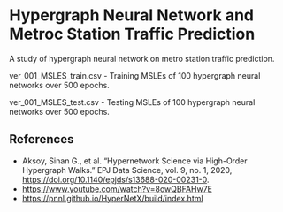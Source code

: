# Hypergraph Neural Network and Metroc Station Traffic Prediction
A study of hypergraph neural network on metro station traffic prediction.

ver_001_MSLES_train.csv - Training MSLEs of 100 hypergraph neural networks over 500 epochs. 

ver_001_MSLES_test.csv - Testing MSLEs of 100 hypergraph neural networks over 500 epochs.

## References
* Aksoy, Sinan G., et al. “Hypernetwork Science via High-Order Hypergraph Walks.” EPJ Data Science, vol. 9, no. 1, 2020,   https://doi.org/10.1140/epjds/s13688-020-00231-0. 
* https://www.youtube.com/watch?v=8owQBFAHw7E
* https://pnnl.github.io/HyperNetX/build/index.html
